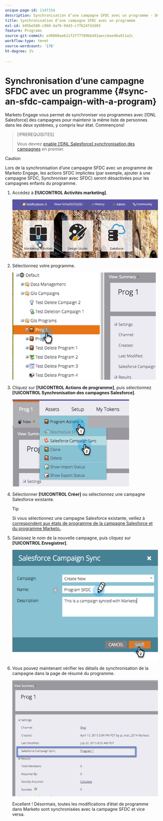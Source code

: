 ```yaml
---
unique-page-id: 1147154
description: Synchronisation d’une campagne SFDC avec un programme - Documents Marketo - Documentation du produit
title: Synchronisation d’une campagne SFDC avec un programme
exl-id: b95be580-c960-4a76-9d43-c7f624f43d03
feature: Programs
source-git-commit: e49860ae611f2f77789bb491aeccbee46a911a2c
workflow-type: tm+mt
source-wordcount: '176'
ht-degree: 1%

---
```


# Synchronisation d’une campagne SFDC avec un programme {#sync-an-sfdc-campaign-with-a-program}

Marketo Engage vous permet de synchroniser vos programmes avec [!DNL Salesforce] des campagnes pour maintenir la même liste de personnes dans les deux systèmes, y compris leur état. Commençons!

>[!PREREQUISITES]
>
>Vous devrez [enable [!DNL Salesforce] synchronisation des campagnes](/help/marketo/product-docs/crm-sync/salesforce-sync/setup/optional-steps/enable-disable-campaign-sync.md) en premier.

>[!CAUTION]
>
>Lors de la synchronisation d’une campagne SFDC avec un programme de Marketo Engage, les actions SFDC implicites (par exemple, ajouter à une campagne SFDC, Synchroniser avec SFDC) seront désactivées pour les campagnes enfants du programme.

1. Accédez à **[!UICONTROL Activités marketing]**.

   ![](assets/login-marketing-activities-1.png)

1. Sélectionnez votre programme.

   ![](assets/image2015-7-22-8-3a47-3a28.png)

1. Cliquez sur **[!UICONTROL Actions de programme]**, puis sélectionnez **[!UICONTROL Synchronisation des campagnes Salesforce]**.

   ![](assets/image2015-7-22-8-3a48-3a5.png)

1. Sélectionner **[!UICONTROL Créer]** ou sélectionnez une campagne Salesforce existante.

   >[!TIP]
   >
   >Si vous sélectionnez une campagne Salesforce existante, veillez à [correspondent aux états de programme de la campagne Salesforce et du programme Marketo.](/help/marketo/product-docs/crm-sync/salesforce-sync/sfdc-sync-details/how-to-match-program-statuses-and-salesforce-campaign-statuses-prior-to-sync.md).

1. Saisissez le nom de la nouvelle campagne, puis cliquez sur **[!UICONTROL Enregistrer]**.

   ![](assets/image2015-7-22-8-3a57-3a19.png)

1. Vous pouvez maintenant vérifier les détails de synchronisation de la campagne dans la page de résumé du programme.

   ![](assets/image2015-7-22-8-3a59-3a33.png)

   Excellent ! Désormais, toutes les modifications d’état de programme dans Marketo sont synchronisées avec la campagne SFDC et vice versa.
